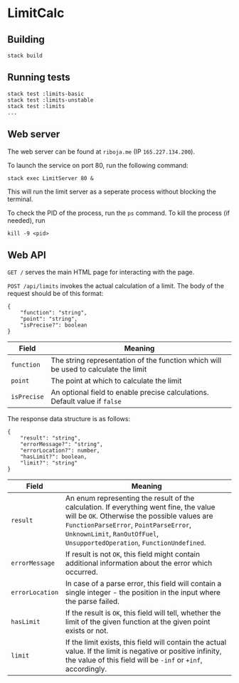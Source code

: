 # LimitCalc

## Building

```
stack build
```

## Running tests

```
stack test :limits-basic
stack test :limits-unstable
stack test :limits
...
```

## Web server

The web server can be found at `riboja.me` (IP `165.227.134.200`).

To launch the service on port 80, run the following command:

```
stack exec LimitServer 80 &
```

This will run the limit server as a seperate process without blocking the terminal.

To check the PID of the process, run the `ps` command. To kill the process (if needed), run

```
kill -9 <pid>
```

## Web API

`GET /` serves the main HTML page for interacting with the page.

`POST /api/limits` invokes the actual calculation of a limit. The body of the request should be of this format:

```
{
    "function": "string",
    "point": "string",
    "isPrecise?": boolean
}
```

| Field       | Meaning                                                                             |
|-------------|-------------------------------------------------------------------------------------|
| `function`  | The string representation of the function which will be used to calculate the limit |
| `point`     | The point at which to calculate the limit                                           |
| `isPrecise` | An optional field to enable precise calculations. Default value if `false`          |

The response data structure is as follows:

```
{
    "result": "string",
    "errorMessage?": "string",
    "errorLocation?": number,
    "hasLimit?": boolean,
    "limit?": "string"
}
```

| Field           | Meaning                                                                                                                                                                                                                              |
|-----------------|--------------------------------------------------------------------------------------------------------------------------------------------------------------------------------------------------------------------------------------|
| `result`        | An enum representing the result of the calculation. If everything went fine, the value will be `OK`. Otherwise the possible values are `FunctionParseError`, `PointParseError`, `UnknownLimit`, `RanOutOfFuel`, `UnsupportedOperation`, `FunctionUndefined`. |
| `errorMessage`  | If result is not `OK`, this field might contain additional information about the error which occurred.                                                                                                                               |
| `errorLocation` | In case of a parse error, this field will contain a single integer - the position in the input where the parse failed.                                                                                                               |
| `hasLimit`      | If the result is `OK`, this field will tell, whether the limit of the given function at the given point exists or not.                                                                                                               |
| `limit`         | If the limit exists, this field will contain the actual value. If the limit is negative or positive infinity, the value of this field will be `-inf` or `+inf`, accordingly.                                                         |
